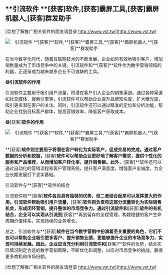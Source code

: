 ## **引流软件  **[获客]**软件,**[获客]**霸屏工具,**[获客]**霸屏机器人,**[获客]**群发助手**

[😍想了解推广相关软件的朋友请登录 http://www.vst.tw](http://www.vst.tw)

 <center><img src="https://vst.tw/MP4/tuiguang/png/2.png" alt="引流软件  **[获客]**软件,**[获客]**霸屏工具,**[获客]**霸屏机器人,**[获客]**群发助手"></center>

在当今数字化时代，随着互联网技术的不断发展，企业如何有效地吸引客户、增加销售量成为了市场竞争中的关键。引流软件和**[获客]**软件作为数字营销领域的利器，正逐渐成为越来越多企业不可或缺的工具。

**😄引流软件的作用**

引流软件主要用于吸引用户流量，将潜在客户引入企业的销售渠道。通过各种渠道如社交媒体、搜索引擎等，引流软件可以帮助企业提升品牌知名度，扩大曝光度，吸引更多潜在客户的关注。同时，引流软件还可以通过精准的定位和分析功能，帮助企业找到目标客户群体，提高营销效率，降低客户获取成本。

**😄**[获客]**软件的作用**

 <center><img src="https://vst.tw/MP4/tuiguang/png/0.png" alt="引流软件  **[获客]**软件,**[获客]**霸屏工具,**[获客]**霸屏机器人,**[获客]**群发助手"></center>

**[获客]**软件则主要用于将潜在客户转化为实际客户，促成交易的完成。通过客户数据的分析和挖掘，**[获客]**软件可以帮助企业更好地了解客户需求，提供个性化的服务和产品推荐，从而增加客户转化率，提升销售额。此外，**[获客]**软件还可以通过自动化的营销流程和客户管理系统，提升客户满意度，增强客户忠诚度，为企业长期发展打下坚实基础。

引流软件与**[获客]**软件的结合

引流软件和**[获客]**软件各自具有独特的优势，但二者结合起来可以发挥更大的作用。引流软件帮助吸引用户流量，**[获客]**软件则负责将这部分流量转化为实际销售机会，形成闭环营销，提升整体的市场竞争力。通过引流软件和**[获客]**软件的有机结合，企业可以实现从引流到**[获客]**再到留存的全程管理，构建稳健的客户生命周期价值体系，实现持续的业务增长。

总之，引流软件与**[获客]**软件在当今数字营销中扮演着至关重要的角色，它们不仅可以帮助企业吸引更多客户、提升销售业绩，更能够提升企业的市场竞争力，实现可持续发展。因此，企业应当充分利用引流软件和**[获客]**软件的优势，结合实际情况制定合适的数字营销策略，不断优化和调整，以应对市场竞争的挑战，赢得更多商机和市场份额。

[😍想了解推广相关软件的朋友请登录 http://www.vst.tw](http://www.vst.tw)



